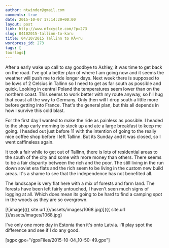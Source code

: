 ```yaml
---
author: ntwinder@gmail.com
comments: true
date: 2015-10-07 17:14:20+00:00
layout: post
link: http://www.nfxcycle.com/?p=273
slug: 04102015-tallinn-to-karu
title: 04/10/2015 Tallinn to KÃ¤ru
wordpress_id: 273
tags: [
tourlogs]
---
```


After a early wake up call to say goodbye to Ashley, it was time to get back on the road. I've got a better plan of where I am going now and it seems the weather will push me to ride longer days. Next week there is supposed to be lows of 2 Celsius in Tallinn so I need to get as far south as possible and quick. Looking in central Poland the temperatures seem lower than on the northern coast. This seems to work better with my route anyway, so I'll hug that coast all the way to Germany. Only then will I drop south a little more before getting into France. That's the general plan, but this all depends in how I survive this cold blast. 

For the first day I wanted to make the ride as painless as possible. I headed to the shop early morning to stock up and ate a large breakfast to keep me going. I headed out just before 11 with the intention of going to the really nice coffee shop before I left Tallinn. But its Sunday and it was closed, so I went caffineless again. 

It took a fair while to get out of Tallinn, there is lots of residential areas to the south of the city and some with more money than others. There seems to be a fair disparity between the rich and the poor. The still living in the run down soviet era flats and the rich seem to be living in the custom new build areas. It's a shame to see that the independence has not benefited all. 

The landscape is very flat here with a mix of forests and farm land. The forests have been left fairly untouched, I haven't seen much signs of logging at all. Which does mean its going to be hard to find a camping spot in the woods as they are so overgrown. 

[![image]({{ site.url }}/assets/images/1068.jpg)]({{ site.url }}/assets/images/1068.jpg)



I've only one more day in Estonia then it's onto Latvia. I'll play spot the difference and see if I do any good.

[sgpx gpx="/gpxFiles/2015-10-04_10-50-49.gpx"]
